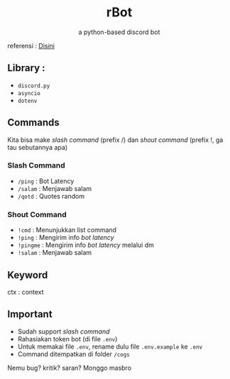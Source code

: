 <h1 align="center"> rBot </h1>
<p align="center">a python-based discord bot</p>

referensi : <a href="https://www.youtube.com/playlist?list=PLwqYQaS6jxfk_NCetUOyNRDGAf9_kU90n"> Disini</a>
## Library :
- `discord.py`
- `asyncio`
- `dotenv`

## Commands
Kita bisa make _slash command_ (prefix /) dan _shout command_ (prefix !, ga tau sebutannya apa)

### Slash Command
- `/ping` : Bot Latency
- `/salam` : Menjawab salam
- `/qotd` : Quotes random

### Shout Command
- `!cmd` : Menunjukkan list command
- `!ping` : Mengirim info _bot latency_
- `!pingme` : Mengirim info _bot latency_ melalui dm
- `!salam` : Menjawab salam

## Keyword
ctx : context

## Important
- Sudah support _slash command_
- Rahasiakan token bot (di file `.env`)
- Untuk memakai file `.env`, rename dulu file `.env.example` ke `.env`
- Command ditempatkan di folder `/cogs`

Nemu bug? kritik? saran? Monggo masbro